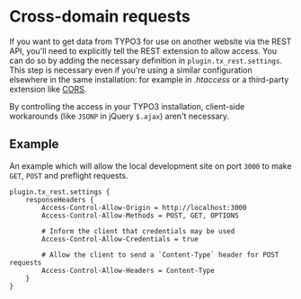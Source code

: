 Cross-domain requests
=====================

If you want to get data from TYPO3 for use on another website via the REST API, you'll need to explicitly tell the REST extension to allow access. You can do so by adding the necessary definition in `plugin.tx_rest.settings`. This step is necessary even if you're using a similar configuration elsewhere in the same installation: for example in *.htaccess* or a third-party extension like [CORS](https://typo3.org/extensions/repository/view/cors).

By controlling the access in your TYPO3 installation, client-side workarounds (like `JSONP` in jQuery `$.ajax`) aren't necessary.

Example
-------

An example which will allow the local development site on port `3000` to make `GET`, `POST` and preflight requests.

	plugin.tx_rest.settings {
		responseHeaders {
			Access-Control-Allow-Origin = http://localhost:3000
			Access-Control-Allow-Methods = POST, GET, OPTIONS
			
			# Inform the client that credentials may be used
			Access-Control-Allow-Credentials = true
			
			# Allow the client to send a `Content-Type` header for POST requests 
            Access-Control-Allow-Headers = Content-Type
		}
	}
